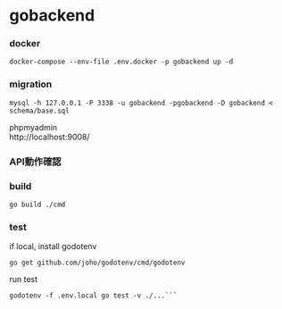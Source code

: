 # gobackend

### docker
```
docker-compose --env-file .env.docker -p gobackend up -d
```

### migration

```
mysql -h 127.0.0.1 -P 3338 -u gobackend -pgobackend -D gobackend < schema/base.sql
```

phpmyadmin  
http://localhost:9008/



### API動作確認


### build
```
go build ./cmd
```

### test

if local, install godotenv
```
go get github.com/joho/godotenv/cmd/godotenv

```

run test
```
godotenv -f .env.local go test -v ./...```


